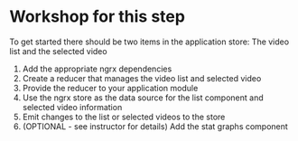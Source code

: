 # Workshop for this step

To get started there should be two items in the application store:
The video list and the selected video

1. Add the appropriate ngrx dependencies
1. Create a reducer that manages the video list and selected video
1. Provide the reducer to your application module
1. Use the ngrx store as the data source for the list component and selected video information
1. Emit changes to the list or selected videos to the store
1. (OPTIONAL - see instructor for details) Add the stat graphs component

